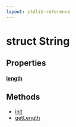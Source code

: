 ```yaml
---
layout: stdlib-reference
---
```


# struct String

## Properties

#### [length](/stdlib-reference/types/String/length)

## Methods

* [init](/stdlib-reference/types/String/init)
* [getLength](/stdlib-reference/types/String/getLength)

